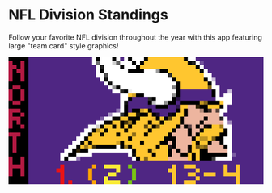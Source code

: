 # NFL Division Standings

Follow your favorite NFL division throughout the year with this app featuring large "team card" style graphics!

![Screenshot](nfldivstandings.gif)